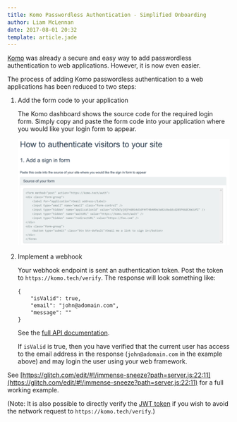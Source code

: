 ```yaml
---
title: Komo Passwordless Authentication - Simplified Onboarding
author: Liam McLennan
date: 2017-08-01 20:32
template: article.jade
---
```


[Komo](https://komo.tech/) was already a secure and easy way to add passwordless authentication to web applications. However, it is now even easier. 

The process of adding Komo passwordless authentication to a web applications has been reduced to two steps:

1. Add the form code to your application

    The Komo dashboard shows the source code for the required login form. Simply copy and paste the form code into your application where you would like your login form to appear.

    ![Login form code](form.png)

1. Implement a webhook

    Your webhook endpoint is sent an authentication token. Post the token to `https://komo.tech/verify`. The response will look something like:

    ```
    {
        "isValid": true,
        "email": "john@adomain.com",
        "message": ""
    }
    ```

    See the [full API documentation](https://app.swaggerhub.com/apis/liammclennan/Komo/1.0.0).

    If `isValid` is true, then you have verified that the current user has access to the email address in the response (`john@adomain.com` in the example above) and may login the user using your web framework. 

See [https://glitch.com/edit/#!/immense-sneeze?path=server.js:22:11](https://glitch.com/edit/#!/immense-sneeze?path=server.js:22:11) for a full working example.

(Note: It is also possible to directly verify the [JWT token](https://en.wikipedia.org/wiki/JSON_Web_Token) if you wish to avoid the network request to `https://komo.tech/verify`.)